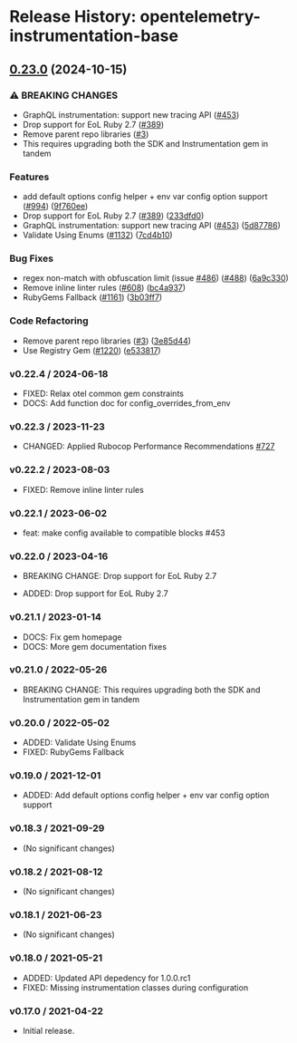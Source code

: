 # Release History: opentelemetry-instrumentation-base

## [0.23.0](https://github.com/80486858/repo-1/compare/opentelemetry-instrumentation-base-v0.22.4...opentelemetry-instrumentation-base/v0.23.0) (2024-10-15)


### ⚠ BREAKING CHANGES

* GraphQL instrumentation: support new tracing API ([#453](https://github.com/80486858/repo-1/issues/453))
* Drop support for EoL Ruby 2.7 ([#389](https://github.com/80486858/repo-1/issues/389))
* Remove parent repo libraries ([#3](https://github.com/80486858/repo-1/issues/3))
* This requires upgrading both the SDK and Instrumentation gem in tandem

### Features

* add default options config helper + env var config option support ([#994](https://github.com/80486858/repo-1/issues/994)) ([9f760ee](https://github.com/80486858/repo-1/commit/9f760ee5386e829d985b421835c17b12a67e8cf8))
* Drop support for EoL Ruby 2.7 ([#389](https://github.com/80486858/repo-1/issues/389)) ([233dfd0](https://github.com/80486858/repo-1/commit/233dfd0dae81346e9687090f9d8dfb85215e0ba7))
* GraphQL instrumentation: support new tracing API ([#453](https://github.com/80486858/repo-1/issues/453)) ([5d87786](https://github.com/80486858/repo-1/commit/5d87786984b42e795af4646a3e9ca240c56573e9))
* Validate Using Enums ([#1132](https://github.com/80486858/repo-1/issues/1132)) ([7cd4b10](https://github.com/80486858/repo-1/commit/7cd4b10ba516cecbb15a40dbe3bd5ed3860b1f88))


### Bug Fixes

* regex non-match with obfuscation limit (issue [#486](https://github.com/80486858/repo-1/issues/486)) ([#488](https://github.com/80486858/repo-1/issues/488)) ([6a9c330](https://github.com/80486858/repo-1/commit/6a9c33088c6c9f39b2bc30247a3ed825553c07d4))
* Remove inline linter rules ([#608](https://github.com/80486858/repo-1/issues/608)) ([bc4a937](https://github.com/80486858/repo-1/commit/bc4a937ed2a0d1898f0f19ae45a2b3a0ef9a067c))
* RubyGems Fallback ([#1161](https://github.com/80486858/repo-1/issues/1161)) ([3b03ff7](https://github.com/80486858/repo-1/commit/3b03ff7ea66b69c85ba205a369b85c2c33b712fe))


### Code Refactoring

* Remove parent repo libraries ([#3](https://github.com/80486858/repo-1/issues/3)) ([3e85d44](https://github.com/80486858/repo-1/commit/3e85d4436d338f326816c639cd2087751c63feb1))
* Use Registry Gem ([#1220](https://github.com/80486858/repo-1/issues/1220)) ([e533817](https://github.com/80486858/repo-1/commit/e533817ba387bbfd6270e5c4d0ae42452dd7d9dc))

### v0.22.4 / 2024-06-18

* FIXED: Relax otel common gem constraints
* DOCS: Add function doc for config_overrides_from_env

### v0.22.3 / 2023-11-23

* CHANGED: Applied Rubocop Performance Recommendations [#727](https://github.com/open-telemetry/opentelemetry-ruby-contrib/pull/727)

### v0.22.2 / 2023-08-03

* FIXED: Remove inline linter rules

### v0.22.1 / 2023-06-02

* feat: make config available to compatible blocks #453

### v0.22.0 / 2023-04-16

* BREAKING CHANGE: Drop support for EoL Ruby 2.7

* ADDED: Drop support for EoL Ruby 2.7

### v0.21.1 / 2023-01-14

* DOCS: Fix gem homepage
* DOCS: More gem documentation fixes

### v0.21.0 / 2022-05-26

* BREAKING CHANGE: This requires upgrading both the SDK and Instrumentation gem in tandem


### v0.20.0 / 2022-05-02

* ADDED: Validate Using Enums
* FIXED: RubyGems Fallback

### v0.19.0 / 2021-12-01

* ADDED: Add default options config helper + env var config option support

### v0.18.3 / 2021-09-29

* (No significant changes)

### v0.18.2 / 2021-08-12

* (No significant changes)

### v0.18.1 / 2021-06-23

* (No significant changes)

### v0.18.0 / 2021-05-21

* ADDED: Updated API depedency for 1.0.0.rc1
* FIXED: Missing instrumentation classes during configuration

### v0.17.0 / 2021-04-22

* Initial release.
